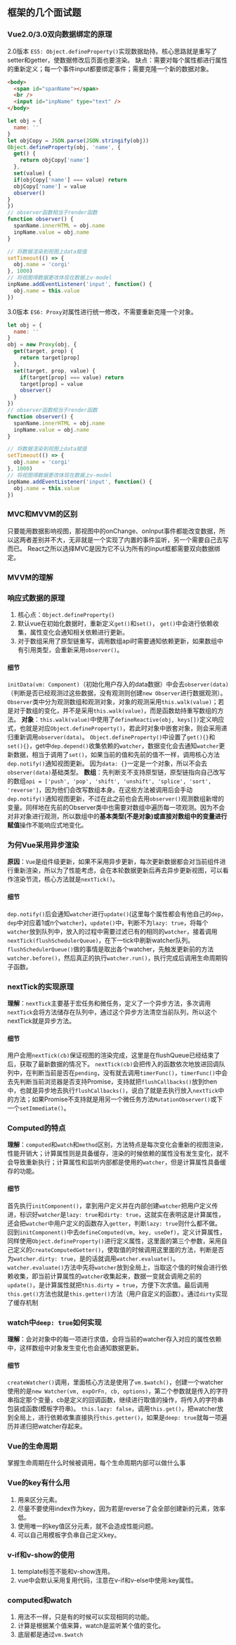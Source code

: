 ## 框架的几个面试题

### Vue2.0/3.0双向数据绑定的原理

2.0版本 `ES5: Object.defineProperty()`实现数据劫持。核心思路就是重写了setter和getter，使数据修改后页面也要渲染。
缺点：需要对每个属性都进行属性的重新定义；每一个事件input都要绑定事件；需要克隆一个新的数据对象。
```html
<body>
  <span id="spanName"></span>
  <br />
  <input id="inpName" type="text" />
</body>
```
```javascript
let obj = {
  name: ''
}
let objCopy = JSON.parse(JSON.stringify(obj))
Object.defineProperty(obj, 'name', {
  get() {
    return objCopy['name']
  },
  set(value) {
  if(objCopy['name'] === value) return 
  objCopy['name'] = value
  observer()
}
})
// observer函数相当于render函数
function observer() {
  spanName.innerHTML = obj.name
  inpName.value = obj.name
}

// 将数据渲染到视图上data赋值
setTimeout(() => {
  obj.name = 'corgi'
}, 1000)
// 将视图得数据更改体现在数据上v-model
inpName.addEventListener('input', function() {
  obj.name = this.value
})
```

3.0版本 `ES6: Proxy`对属性进行统一修改，不需要重新克隆一个对象。
```javascript
let obj = {
  name: ''
}
obj = new Proxy(obj, {
  get(target, prop) {
    return target[prop]
  },
  set(target, prop, value) {
    if(target[prop] === value) return
    target[prop] = value
    observer()
  }
})
// observer函数相当于render函数
function observer() {
  spanName.innerHTML = obj.name
  inpName.value = obj.name
}

// 将数据渲染到视图上data赋值
setTimeout(() => {
  obj.name = 'corgi'
}, 1000)
// 将视图得数据更改体现在数据上v-model
inpName.addEventListener('input', function() {
  obj.name = this.value
})

```

### MVC和MVVM的区别

只要能用数据影响视图，那视图中的onChange、onInput事件都能改变数据，所以这两者差别并不大，无非就是一个实现了内置的事件监听，另一个需要自己去写而已。
React之所以选择MVC是因为它不认为所有的input框都需要双向数据绑定。

### MVVM的理解

### 响应式数据的原理
1. 核心点：`Object.defineProperty()`
2. 默认vue在初始化数据时，重新定义`get()`和`set()`， `get()`中会进行依赖收集，属性变化会通知相关依赖进行更新。
3. 对于数组采用了原型链重写，调用数组api时需要通知依赖更新，如果数组中有引用类型，会重新采用`observer()`。

#### 细节
`initData(vm: Component)`（初始化用户存入的data数据）中会去`observer(data)`（判断是否已经观测过这些数据，没有观测则创建`new Observer`进行数据观测）。
`Observer`类中分为观测数组和观测对象，对象的观测采用`this.walk(value)`；若是对于数组的变化，并不是采用`this.walk(value)`，而是函数劫持重写数组的方法。
**对象**：`this.walk(value)`中使用了`defineReactive(obj, keys[])`定义响应式，也就是对应`Object.defineProperty()`，若此时对象中嵌套对象，则会采用递归重新调用`observer(data)`。
`Object.defineProperty()`中设置了`get(){}`和`set(){}`，get中`dep.depend()`收集依赖的`watcher`，数据变化会去通知`watcher`更新数据，相当于调用了`set()`，如果当前的值和先前的值不一样，调用核心方法`dep.notify()`通知视图更新。
因为`data: {}`一定是一个对象，所以不会去`observer(data)`基础类型。
**数组**：先判断支不支持原型链，原型链指向自己改写的数组`api = ['push', 'pop', 'shift', 'unshift', 'splice', 'sort', 'reverse']`，因为他们会改写数组本身。在这些方法被调用后会手动`dep.notify()`通知视图更新，不过在此之前也会去用`observer()`观测数组新增的变量。同样地在先前的Observer类中也需要对数组中遍历每一项观测。因为不会对非对象进行观测，所以数组中的**基本类型(不是对象)或直接对数组中的变量进行赋值**操作不能响应式地变化。

### 为何Vue采用异步渲染
**原因**：`Vue`是组件级更新，如果不采用异步更新，每次更新数据都会对当前组件进行重新渲染，所以为了性能考虑，会在本轮数据更新后再去异步更新视图，可以看作渲染节流，核心方法就是`nextTick()`。

#### 细节
`dep.notify()`后会通知`watcher`进行`update()`(这里每个属性都会有他自己的`dep`，`dep`中对应着1或n个`watcher`)，`update()`中，判断不为`lazy: true`，将每个`watcher`放到队列中，放入的过程中需要过滤已有的相同的`watcher`，接着调用`nextTick(flushSchedulerQueue)`，在下一tick中刷新watcher队列。
`flushSchedulerQueue()`做的事情是取出各个watcher，先触发更新前的方法`watcher.before()`，然后真正的执行`watcher.run()`，执行完成后调用生命周期钩子函数。

### nextTick的实现原理
**理解**：`nextTick`主要基于宏任务和微任务，定义了一个异步方法，多次调用`nextTick`会将方法储存在队列中，通过这个异步方法清空当前队列，所以这个nextTick就是异步方法。

#### 细节
用户会用`nextTick(cb)`保证视图的渲染完成，这里是在flushQueue已经结束了后，获取了最新数据的情况下。
`nextTick(cb)`会把传入的函数依次地放进回调队列中，在判断当前是否在`pending`，没有就去调用`timerFunc()`，`timerFunc()`中会去先判断当前浏览器是否支持Promise，支持就把`flushCallbacks()`放到then中，也就是异步地去执行`flushCallbacks()`，说白了就是去执行放入`nextTick`中的方法；如果Promise不支持就是用另一个微任务方法`MutationObserver()`或下一个`setImmediate()`。

### Computed的特点
**理解**：`computed`和`watch`和`method`区别，方法特点是每次变化会重新的视图渲染，性能开销大；计算属性则是具备缓存，渲染的时候依赖的属性没有发生变化，就不会导致重新执行；计算属性和监听内部都是使用的`watcher`，但是计算属性具备缓存的功能。

#### 细节
首先执行`initComponent()`，拿到用户定义并在内部创建`watcher`把用户定义传进，标识好`watcher`是`lazy: true`和`dirty: true`，这就实在表明这是计算属性，还会把`watcher`中用户定义的函数存入`getter`，判断`lazy: true`则什么都不做。
回到`initComponent()`中去`defineComputed(vm, key, useDef)`，定义计算属性，同样使用`Object.defineProperty()`进行定义属性，这里面的第三个参数，采用自己定义的`createComputedGetter()`，使取值的时候调用这里面的方法，判断是否为`watcher.dirty: true`，是的话就调用`watcher.evaluate()`。
`watcher.evaluate()`方法中先将`watcher`放到全局上，当取这个值的时候会进行依赖收集，即当前计算属性的`watcher`收集起来，数据一变就会调用之前的`update()`，是计算属性就把`this.dirty = true`，方便下次求值。最后调用`this.get()`方法也就是`this.getter()`方法（用户自定义的函数）。通过`dirty`实现了缓存机制

### watch中`deep: true`如何实现
**理解**：会对对象中的每一项进行求值，会将当前的watcher存入对应的属性依赖中，这样数组中对象发生变化也会通知数据更新。

#### 细节
`createWatcher()`调用，里面核心方法是使用了`vm.$watch()`，创建一个watcher使用的是`new Watcher(vm, expOrFn, cb, options)`，第二个参数就是传入的字符串指定那个变量，cb是定义的回调函数，继续进行取值的操作，将传入的字符串包装成函数(模板字符串)。
`this.lazy: false`，调用`this.get()`，把watcher放到全局上，进行依赖收集直接执行`this.getter()`，如果是`deep: true`就每一项遍历并递归把watcher存起来。

### Vue的生命周期
掌握生命周期在什么时候被调用，每个生命周期内部可以做什么事

### Vue的key有什么用

1. 用来区分元素。
2. 尽量不要使用index作为key，因为若是reverse了会全部创建新的元素，效率低。
3. 使用唯一的key值区分元素，就不会造成性能问题。
4. 可以自己用模板字负串自己定义key。

### v-if和v-show的使用

1. template标签不能和v-show连用。
2. vue中会默认采用复用代码，注意在v-if和v-else中使用:key属性。

### computed和watch

1. 用法不一样，只是有的时候可以实现相同的功能。
2. 计算是根据某个值来算，watch是监听某个值的变化。
3. 底层都是通过`vm.$watch`

